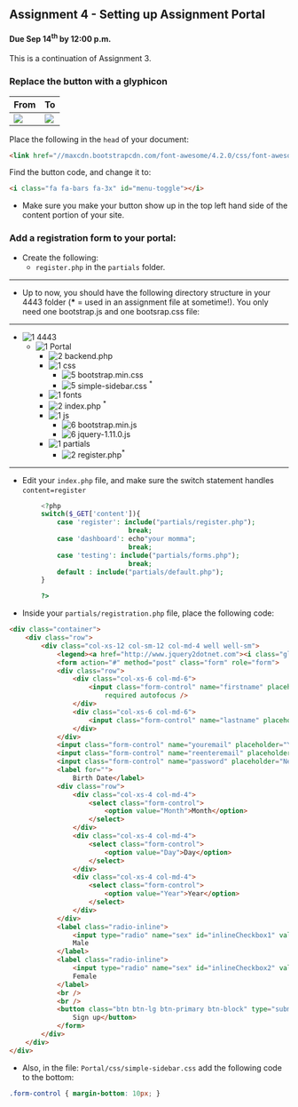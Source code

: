 ## Assignment 4 - Setting up Assignment Portal

#### Due Sep 14<sup>th</sup> by 12:00 p.m.

This is a continuation of Assignment 3.

### Replace the button with a glyphicon

| From    |   To |
|---------|------|
|![](http://f.cl.ly/items/3B1r460M1Q3Q091E1o1N/Screenshot%202014-08-27%2011.52.49.png)|![](http://f.cl.ly/items/3z1B1V0r40032w0C1M2D/Screenshot%202014-08-27%2011.50.08.png)|

Place the following in the `head` of your document:

```html
<link href="//maxcdn.bootstrapcdn.com/font-awesome/4.2.0/css/font-awesome.min.css" rel="stylesheet">
```

Find the button code, and change it to:

```html
<i class="fa fa-bars fa-3x" id="menu-toggle"></i>
```

- Make sure you make your button show up in the top left hand side of the content portion of your site.

### Add a registration form to your portal:

- Create the following:
    - `register.php` in the `partials` folder.

-----

- Up to now, you should have the following directory structure in your 4443 folder (__*__ = used in an assignment file at sometime!). You only need one bootstrap.js and one bootsrap.css file:

-----
- ![1] 4443
	- ![1] Portal
	    - ![2] backend.php
	    - ![1] css
	        - ![5] bootstrap.min.css
	        - ![5] simple-sidebar.css <sup>*</sup>
	    - ![1] fonts
	    - ![2] index.php <sup>*</sup>
	    - ![1] js
	        - ![6] bootstrap.min.js
	        - ![6] jquery-1.11.0.js
	    - ![1] partials
	        - ![2] register.php<sup>*</sup>

------

- Edit your `index.php` file, and make sure the switch statement handles `content=register`

```php
		<?php
		switch($_GET['content']){
			case 'register': include("partials/register.php");
							  break;
			case 'dashboard': echo"your momma";
							  break;
			case 'testing': include("partials/forms.php");
							  break;
			default : include("partials/default.php");
		}

		?>
```

- Inside your `partials/registration.php` file, place the following code:

```html
<div class="container">
    <div class="row">
        <div class="col-xs-12 col-sm-12 col-md-4 well well-sm">
            <legend><a href="http://www.jquery2dotnet.com"><i class="glyphicon glyphicon-globe"></i></a> Sign up!</legend>
            <form action="#" method="post" class="form" role="form">
            <div class="row">
                <div class="col-xs-6 col-md-6">
                    <input class="form-control" name="firstname" placeholder="First Name" type="text"
                        required autofocus />
                </div>
                <div class="col-xs-6 col-md-6">
                    <input class="form-control" name="lastname" placeholder="Last Name" type="text" required />
                </div>
            </div>
            <input class="form-control" name="youremail" placeholder="Your Email" type="email" />
            <input class="form-control" name="reenteremail" placeholder="Re-enter Email" type="email" />
            <input class="form-control" name="password" placeholder="New Password" type="password" />
            <label for="">
                Birth Date</label>
            <div class="row">
                <div class="col-xs-4 col-md-4">
                    <select class="form-control">
                        <option value="Month">Month</option>
                    </select>
                </div>
                <div class="col-xs-4 col-md-4">
                    <select class="form-control">
                        <option value="Day">Day</option>
                    </select>
                </div>
                <div class="col-xs-4 col-md-4">
                    <select class="form-control">
                        <option value="Year">Year</option>
                    </select>
                </div>
            </div>
            <label class="radio-inline">
                <input type="radio" name="sex" id="inlineCheckbox1" value="male" />
                Male
            </label>
            <label class="radio-inline">
                <input type="radio" name="sex" id="inlineCheckbox2" value="female" />
                Female
            </label>
            <br />
            <br />
            <button class="btn btn-lg btn-primary btn-block" type="submit">
                Sign up</button>
            </form>
        </div>
    </div>
</div>
```
- Also, in the file: `Portal/css/simple-sidebar.css` add the following code to the bottom:

```css
.form-control { margin-bottom: 10px; }
```

[1]: https://cdn1.iconfinder.com/data/icons/stilllife/24x24/filesystems/gnome-fs-directory.png
[2]: http://png-2.findicons.com/files/icons/2360/spirit20/20/file_php.png
[3]: http://www.lecollagiste.com/collanews/themes/lilina/web/media/folder.gif
[4]: http://rs.tudelft.nl/~rlindenbergh/publications/html.gif
[5]: https://cdn4.iconfinder.com/data/icons/spirit20/file-css.png
[6]: https://cdn4.iconfinder.com/data/icons/spirit20/file-js.png
